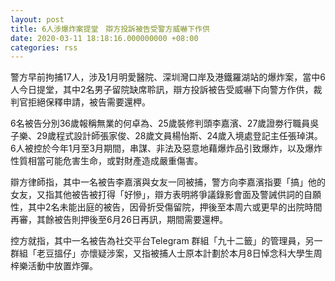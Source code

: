 ```yaml
---
layout: post
title: 6人涉爆炸案提堂　辯方投訴被告受警方威嚇下作供
date: 2020-03-11 18:18:16.000000000 +08:00
categories: rss
---
```


警方早前拘捕17人，涉及1月明愛醫院、深圳灣口岸及港鐵羅湖站的爆炸案，當中6人今日提堂，其中2名男子留院缺席聆訊，辯方投訴被告受威嚇下向警方作供，裁判官拒絕保釋申請，被告需要還柙。

6名被告分別36歲報稱無業的何卓為、25歲裝修判頭李嘉濱、27歲證劵行職員吳子樂、29歲程式設計師張家俊、28歲文員楊怡斯、24歲入境處登記主任張琸淇。6人被控於今年1月至3月期間，串謀、非法及惡意地藉爆炸品引致爆炸，以及爆炸性質相當可能危害生命，或對財產造成嚴重傷害。

辯方律師指，其中一名被告李嘉濱與女友一同被捕，警方向李嘉濱指要「搞」他的女友，又指其他被告被打得「好慘」，辯方表明將爭議錄影會面及警誡供詞的自願性，其中2名未能出庭的被告，因骨折受傷留院，押後至本周六或更早的出院時間再審，其餘被告則押後至6月26日再訊，期間需要還柙。

控方就指，其中一名被告為社交平台Telegram 群組「九十二籤」的管理員，另一群組「老豆搵仔」亦懷疑涉案，又指被捕人士原本計劃於本月8日悼念科大學生周梓樂活動中放置炸彈。
